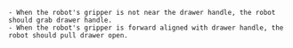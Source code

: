 
    - When the robot's gripper is not near the drawer handle, the robot should grab drawer handle.
    - When the robot's gripper is forward aligned with drawer handle, the robot should pull drawer open.